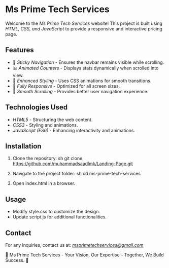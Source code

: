 # Ms Prime Tech Services

Welcome to the *Ms Prime Tech Services* website! This project is built using *HTML, CSS, and JavaScript* to provide a responsive and interactive pricing page.

## Features
- 📌 *Sticky Navigation* - Ensures the navbar remains visible while scrolling.
- 📊 *Animated Counters* - Displays stats dynamically when scrolled into view.
- 🎨 *Enhanced Styling* - Uses CSS animations for smooth transitions.
- 📱 *Fully Responsive* - Optimized for all screen sizes.
- 🚀 *Smooth Scrolling* - Provides better user navigation experience.

## Technologies Used
- *HTML5* - Structuring the web content.
- *CSS3* - Styling and animations.
- *JavaScript (ES6)* - Enhancing interactivity and animations.

## Installation
1. Clone the repository:
   sh
   git clone https://github.com/muhammadsaadlmk/Landing-Page.git
   
2. Navigate to the project folder:
   sh
   cd ms-prime-tech-services
   
3. Open index.html in a browser.

## Usage
- Modify style.css to customize the design.
- Update script.js for additional functionalities.

## Contact
For any inquiries, contact us at: *msprimetechservices@gmail.com*

📌 Ms Prime Tech Services - Your Vision, Our Expertise – Together, We Build Success. 🚀
